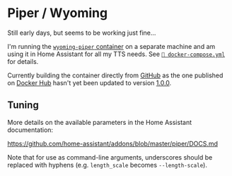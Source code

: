 # Piper / Wyoming

Still early days, but seems to be working just fine...

I'm running the
[`wyoming-piper` container](https://hub.docker.com/r/rhasspy/wyoming-piper) on a
separate machine and am using it in Home Assistant for all my TTS needs. See
[`📄 docker-compose.yml`](./docker-compose.yml) for details.

Currently building the container directly from
[GitHub](https://github.com/rhasspy/wyoming-addons/tree/master/piper) as the one
published on [Docker Hub](https://hub.docker.com/r/rhasspy/wyoming-piper) hasn't
yet been updated to version
[1.0.0](https://github.com/rhasspy/piper/releases/tag/v1.0.0).

## Tuning

More details on the available parameters in the Home Assistant documentation:

<https://github.com/home-assistant/addons/blob/master/piper/DOCS.md>

Note that for use as command-line arguments, underscores should be replaced with
hyphens (e.g. `length_scale` becomes `--length-scale`).
